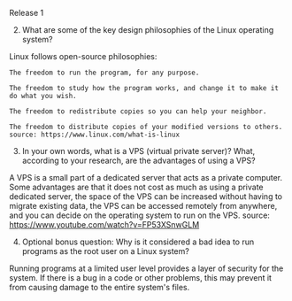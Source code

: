 Release 1

2. What are some of the key design philosophies of the Linux operating system?

Linux follows open-source philosophies:

	The freedom to run the program, for any purpose.
	
	The freedom to study how the program works, and change it to make it do what you wish.
	
	The freedom to redistribute copies so you can help your neighbor.
	
	The freedom to distribute copies of your modified versions to others.
	source: https://www.linux.com/what-is-linux

3. In your own words, what is a VPS (virtual private server)? What, according to your research, are the advantages of using a VPS?

A VPS is a small part of a dedicated server that acts as a private computer. Some advantages are that it does not cost as much as using a private dedicated server, the space of the VPS can be increased without having to migrate existing data, the VPS can be accessed remotely from anywhere, and you can decide on the operating system to run on the VPS.
source: https://www.youtube.com/watch?v=FP53XSnwGLM

4. Optional bonus question: Why is it considered a bad idea to run programs as the root user on a Linux system?

Running programs at a limited user level provides a layer of security for the system. If there is a bug in a code or other problems, this may prevent it from causing damage to the entire system's files.
